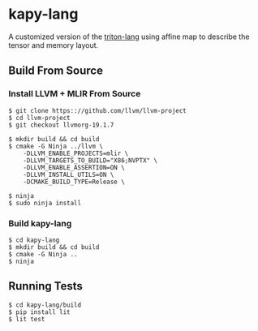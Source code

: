# kapy-lang

A customized version of the [triton-lang](https://github.com/triton-lang/triton) using affine map to describe the tensor and memory layout.

## Build From Source

### Install LLVM + MLIR From Source

```
$ git clone https:://github.com/llvm/llvm-project
$ cd llvm-project
$ git checkout llvmorg-19.1.7

$ mkdir build && cd build
$ cmake -G Ninja ../llvm \
    -DLLVM_ENABLE_PROJECTS=mlir \
    -DLLVM_TARGETS_TO_BUILD="X86;NVPTX" \
    -DLLVM_ENABLE_ASSERTION=ON \
    -DLLVM_INSTALL_UTILS=ON \
    -DCMAKE_BUILD_TYPE=Release \

$ ninja
$ sudo ninja install
```

### Build kapy-lang

```
$ cd kapy-lang
$ mkdir build && cd build
$ cmake -G Ninja ..
$ ninja
```

## Running Tests

```
$ cd kapy-lang/build
$ pip install lit
$ lit test
```
